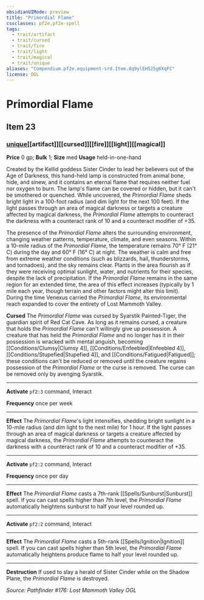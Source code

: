 ```yaml
---
obsidianUIMode: preview
title: "Primordial Flame"
cssclasses: pf2e,pf2e-spell
tags:
  - trait/artifact
  - trait/cursed
  - trait/fire
  - trait/light
  - trait/magical
  - trait/unique
aliases: "Compendium.pf2e.equipment-srd.Item.8q9ylEH525g6XqFC"
license: OGL
---
```

# Primordial Flame
## Item 23
### [unique](unique "Unique Rarity Trait")[[artifact]][[cursed]][[fire]][[light]][[magical]]


**Price** 0 gp; 
**Bulk** 1; **Size** med
**Usage** held-in-one-hand

Created by the Kellid goddess Sister Cinder to lead her believers out of the Age of Darkness, this hand-held lamp is constructed from animal bone, hide, and sinew, and it contains an eternal flame that requires neither fuel nor oxygen to burn. The lamp's flame can be covered or hidden, but it can't be smothered or quenched. While uncovered, the _Primordial Flame_ sheds bright light in a 100-foot radius (and dim light for the next 100 feet). If the light passes through an area of magical darkness or targets a creature affected by magical darkness, the _Primordial Flame_ attempts to counteract the darkness with a counteract rank of 10 and a counteract modifier of +35.

The presence of the _Primordial Flame_ alters the surrounding environment, changing weather patterns, temperature, climate, and even seasons. Within a 10-mile radius of the _Primordial Flame_, the temperature remains 70° F (21° C) during the day and 60° F (16° C) at night. The weather is calm and free from extreme weather conditions (such as blizzards, hail, thunderstorms, and tornadoes), and the sky remains clear. Plants in the area flourish as if they were receiving optimal sunlight, water, and nutrients for their species, despite the lack of precipitation. If the _Primordial Flame_ remains in the same region for an extended time, the area of this effect increases (typically by 1 mile each year, though terrain and other factors might alter this limit). During the time Venexus carried the _Primordial Flame_, its environmental reach expanded to cover the entirety of Lost Mammoth Valley.

**Cursed** The _Primordial Flame_ was cursed by Syarstik Painted-Tiger, the guardian spirit of Red Cat Cave. As long as it remains cursed, a creature that holds the _Primordial Flame_ can't willingly give up possession. A creature that has held the _Primordial Flame_ and no longer has it in their possession is wracked with mental anguish, becoming [[Conditions/Clumsy|Clumsy 4]], [[Conditions/Enfeebled|Enfeebled 4]], [[Conditions/Stupefied|Stupefied 4]], and [[Conditions/Fatigued|Fatigued]]; these conditions can't be reduced or removed until the creature regains possession of the _Primordial Flame_ or the curse is removed. The curse can be removed only by avenging Syarstik.

* * *

**Activate** `pf2:3` command, Interact

**Frequency** once per week

* * *

**Effect** The _Primordial Flame_'s light intensifies, shedding bright sunlight in a 10-mile radius (and dim light to the next mile) for 1 hour. If the light passes through an area of magical darkness or targets a creature affected by magical darkness, the _Primordial Flame_ attempts to counteract the darkness with a counteract rank of 10 and a counteract modifier of +35.

* * *

**Activate** `pf2:2` command, Interact

**Frequency** once per day

* * *

**Effect** The _Primordial Flame_ casts a 7th-rank [[Spells/Sunburst|Sunburst]] spell. If you can cast spells higher than 7th level, the _Primordial Flame_ automatically heightens sunburst to half your level rounded up.

* * *

**Activate** `pf2:2` command, Interact

* * *

**Effect** The _Primordial Flame_ casts a 5th-rank [[Spells/Ignition|Ignition]] spell. If you can cast spells higher than 5th level, the _Primordial Flame_ automatically heightens produce flame to half your level rounded up.

* * *

**Destruction** If used to slay a herald of Sister Cinder while on the Shadow Plane, the _Primordial Flame_ is destroyed.

*Source: Pathfinder #176: Lost Mammoth Valley*
*OGL*